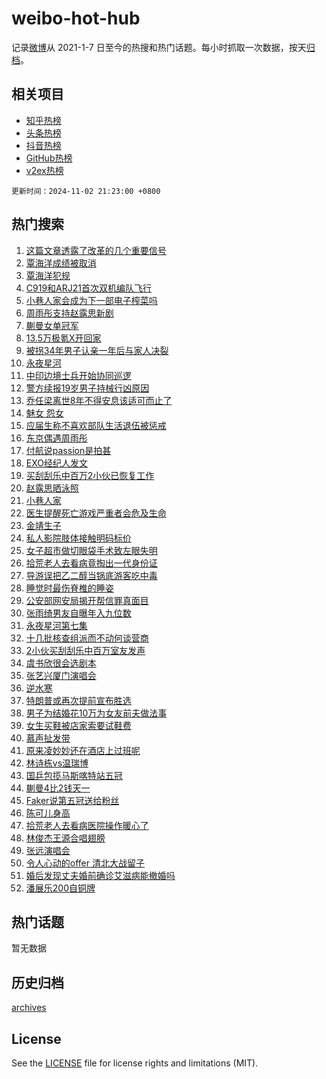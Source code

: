 # weibo-hot-hub

记录[微博](https://www.weibo.com)从 2021-1-7 日至今的热搜和热门话题。每小时抓取一次数据，按天[归档](archives)。

## 相关项目

- [知乎热榜](https://github.com/snaildev/zhihu-hot-hub)
- [头条热榜](https://github.com/snaildev/toutiao-hot-hub)
- [抖音热榜](https://github.com/snaildev/douyin-hot-hub)
- [GitHub热榜](https://github.com/snaildev/github-hot-hub)
- [v2ex热榜](https://github.com/snaildev/v2ex-hot-hub)


`更新时间：2024-11-02 21:23:00 +0800`

## 热门搜索

1. [这篇文章透露了改革的几个重要信号](https://m.weibo.cn/search?containerid=100103type%3D1%26t%3D10%26q%3D%23%E8%BF%99%E7%AF%87%E6%96%87%E7%AB%A0%E9%80%8F%E9%9C%B2%E4%BA%86%E6%94%B9%E9%9D%A9%E7%9A%84%E5%87%A0%E4%B8%AA%E9%87%8D%E8%A6%81%E4%BF%A1%E5%8F%B7%23&stream_entry_id=51&isnewpage=1&extparam=seat%3D1%26pos%3D0%26c_type%3D51%26cate%3D10103%26filter_type%3Drealtimehot%26q%3D%2523%25E8%25BF%2599%25E7%25AF%2587%25E6%2596%2587%25E7%25AB%25A0%25E9%2580%258F%25E9%259C%25B2%25E4%25BA%2586%25E6%2594%25B9%25E9%259D%25A9%25E7%259A%2584%25E5%2587%25A0%25E4%25B8%25AA%25E9%2587%258D%25E8%25A6%2581%25E4%25BF%25A1%25E5%258F%25B7%2523%26dgr%3D0%26stream_entry_id%3D51%26display_time%3D1730553779%26pre_seqid%3D173055377909901244064141)
1. [覃海洋成绩被取消](https://m.weibo.cn/search?containerid=100103type%3D1%26t%3D10%26q%3D%23%E8%A6%83%E6%B5%B7%E6%B4%8B%E6%88%90%E7%BB%A9%E8%A2%AB%E5%8F%96%E6%B6%88%23&stream_entry_id=31&isnewpage=1&extparam=seat%3D1%26c_type%3D31%26flag%3D1%26cate%3D5001%26stream_entry_id%3D31%26lcate%3D5001%26band_rank%3D1%26filter_type%3Drealtimehot%26dgr%3D0%26q%3D%2523%25E8%25A6%2583%25E6%25B5%25B7%25E6%25B4%258B%25E6%2588%2590%25E7%25BB%25A9%25E8%25A2%25AB%25E5%258F%2596%25E6%25B6%2588%2523%26realpos%3D1%26pos%3D0%26display_time%3D1730553779%26pre_seqid%3D173055377909901244064141)
1. [覃海洋犯规](https://m.weibo.cn/search?containerid=100103type%3D1%26t%3D10%26q%3D%E8%A6%83%E6%B5%B7%E6%B4%8B%E7%8A%AF%E8%A7%84&stream_entry_id=31&isnewpage=1&extparam=seat%3D1%26c_type%3D31%26flag%3D1%26cate%3D5001%26stream_entry_id%3D31%26lcate%3D5001%26band_rank%3D2%26filter_type%3Drealtimehot%26dgr%3D0%26q%3D%25E8%25A6%2583%25E6%25B5%25B7%25E6%25B4%258B%25E7%258A%25AF%25E8%25A7%2584%26realpos%3D2%26pos%3D1%26display_time%3D1730553779%26pre_seqid%3D173055377909901244064141)
1. [C919和ARJ21首次双机编队飞行](https://m.weibo.cn/search?containerid=100103type%3D1%26t%3D10%26q%3D%23C919%E5%92%8CARJ21%E9%A6%96%E6%AC%A1%E5%8F%8C%E6%9C%BA%E7%BC%96%E9%98%9F%E9%A3%9E%E8%A1%8C%23&stream_entry_id=31&isnewpage=1&extparam=seat%3D1%26c_type%3D31%26flag%3D1%26cate%3D5001%26stream_entry_id%3D31%26lcate%3D5001%26band_rank%3D3%26filter_type%3Drealtimehot%26dgr%3D0%26q%3D%2523C919%25E5%2592%258CARJ21%25E9%25A6%2596%25E6%25AC%25A1%25E5%258F%258C%25E6%259C%25BA%25E7%25BC%2596%25E9%2598%259F%25E9%25A3%259E%25E8%25A1%258C%2523%26realpos%3D3%26pos%3D2%26display_time%3D1730553779%26pre_seqid%3D173055377909901244064141)
1. [小巷人家会成为下一部电子榨菜吗](https://m.weibo.cn/search?containerid=100103type%3D1%26t%3D10%26q%3D%23%E5%B0%8F%E5%B7%B7%E4%BA%BA%E5%AE%B6%E4%BC%9A%E6%88%90%E4%B8%BA%E4%B8%8B%E4%B8%80%E9%83%A8%E7%94%B5%E5%AD%90%E6%A6%A8%E8%8F%9C%E5%90%97%23&stream_entry_id=31&isnewpage=1&extparam=seat%3D1%26c_type%3D31%26flag%3D1%26cate%3D5001%26stream_entry_id%3D31%26lcate%3D5001%26band_rank%3D4%26filter_type%3Drealtimehot%26dgr%3D0%26q%3D%2523%25E5%25B0%258F%25E5%25B7%25B7%25E4%25BA%25BA%25E5%25AE%25B6%25E4%25BC%259A%25E6%2588%2590%25E4%25B8%25BA%25E4%25B8%258B%25E4%25B8%2580%25E9%2583%25A8%25E7%2594%25B5%25E5%25AD%2590%25E6%25A6%25A8%25E8%258F%259C%25E5%2590%2597%2523%26realpos%3D4%26pos%3D3%26display_time%3D1730553779%26pre_seqid%3D173055377909901244064141)
1. [周雨彤支持赵露思新剧](https://m.weibo.cn/search?containerid=100103type%3D1%26t%3D10%26q%3D%23%E5%91%A8%E9%9B%A8%E5%BD%A4%E6%94%AF%E6%8C%81%E8%B5%B5%E9%9C%B2%E6%80%9D%E6%96%B0%E5%89%A7%23&stream_entry_id=31&isnewpage=1&extparam=seat%3D1%26c_type%3D31%26flag%3D1%26cate%3D5001%26stream_entry_id%3D31%26lcate%3D5001%26band_rank%3D5%26filter_type%3Drealtimehot%26dgr%3D0%26q%3D%2523%25E5%2591%25A8%25E9%259B%25A8%25E5%25BD%25A4%25E6%2594%25AF%25E6%258C%2581%25E8%25B5%25B5%25E9%259C%25B2%25E6%2580%259D%25E6%2596%25B0%25E5%2589%25A7%2523%26realpos%3D5%26pos%3D4%26display_time%3D1730553779%26pre_seqid%3D173055377909901244064141)
1. [蒯曼女单冠军](https://m.weibo.cn/search?containerid=100103type%3D1%26t%3D10%26q%3D%23%E8%92%AF%E6%9B%BC%E5%A5%B3%E5%8D%95%E5%86%A0%E5%86%9B%23&stream_entry_id=31&isnewpage=1&extparam=seat%3D1%26c_type%3D31%26flag%3D1%26cate%3D5001%26stream_entry_id%3D31%26lcate%3D5001%26band_rank%3D6%26filter_type%3Drealtimehot%26dgr%3D0%26q%3D%2523%25E8%2592%25AF%25E6%259B%25BC%25E5%25A5%25B3%25E5%258D%2595%25E5%2586%25A0%25E5%2586%259B%2523%26realpos%3D6%26pos%3D5%26display_time%3D1730553779%26pre_seqid%3D173055377909901244064141)
1. [13.5万极氪X开回家](https://m.weibo.cn/search?containerid=100103type%3D1%26t%3D10%26q%3D%2313.5%E4%B8%87%E6%9E%81%E6%B0%AAX%E5%BC%80%E5%9B%9E%E5%AE%B6%23&stream_entry_id=31&isnewpage=1&extparam=seat%3D1%26c_type%3D31%26cate%3D5001%26adid%3D262916%26stream_entry_id%3D31%26lcate%3D5001%26topic_ad%3D1%26filter_type%3Drealtimehot%26is_ad_pos%3D1%26band_rank%3D7%26q%3D%252313.5%25E4%25B8%2587%25E6%259E%2581%25E6%25B0%25AAX%25E5%25BC%2580%25E5%259B%259E%25E5%25AE%25B6%2523%26dgr%3D0%26pos%3D6%26display_time%3D1730553779%26pre_seqid%3D173055377909901244064141)
1. [被拐34年男子认亲一年后与家人决裂](https://m.weibo.cn/search?containerid=100103type%3D1%26t%3D10%26q%3D%23%E8%A2%AB%E6%8B%9034%E5%B9%B4%E7%94%B7%E5%AD%90%E8%AE%A4%E4%BA%B2%E4%B8%80%E5%B9%B4%E5%90%8E%E4%B8%8E%E5%AE%B6%E4%BA%BA%E5%86%B3%E8%A3%82%23&stream_entry_id=31&isnewpage=1&extparam=seat%3D1%26c_type%3D31%26flag%3D0%26cate%3D5001%26stream_entry_id%3D31%26lcate%3D5001%26band_rank%3D7%26filter_type%3Drealtimehot%26dgr%3D0%26q%3D%2523%25E8%25A2%25AB%25E6%258B%259034%25E5%25B9%25B4%25E7%2594%25B7%25E5%25AD%2590%25E8%25AE%25A4%25E4%25BA%25B2%25E4%25B8%2580%25E5%25B9%25B4%25E5%2590%258E%25E4%25B8%258E%25E5%25AE%25B6%25E4%25BA%25BA%25E5%2586%25B3%25E8%25A3%2582%2523%26realpos%3D7%26pos%3D7%26display_time%3D1730553779%26pre_seqid%3D173055377909901244064141)
1. [永夜星河](https://m.weibo.cn/search?containerid=100103type%3D1%26t%3D10%26q%3D%E6%B0%B8%E5%A4%9C%E6%98%9F%E6%B2%B3&stream_entry_id=31&isnewpage=1&extparam=seat%3D1%26c_type%3D31%26flag%3D0%26cate%3D5001%26stream_entry_id%3D31%26lcate%3D5001%26band_rank%3D8%26filter_type%3Drealtimehot%26dgr%3D0%26q%3D%25E6%25B0%25B8%25E5%25A4%259C%25E6%2598%259F%25E6%25B2%25B3%26realpos%3D8%26pos%3D8%26display_time%3D1730553779%26pre_seqid%3D173055377909901244064141)
1. [中印边境士兵开始协同巡逻](https://m.weibo.cn/search?containerid=100103type%3D1%26t%3D10%26q%3D%23%E4%B8%AD%E5%8D%B0%E8%BE%B9%E5%A2%83%E5%A3%AB%E5%85%B5%E5%BC%80%E5%A7%8B%E5%8D%8F%E5%90%8C%E5%B7%A1%E9%80%BB%23&stream_entry_id=31&isnewpage=1&extparam=seat%3D1%26c_type%3D31%26flag%3D1%26cate%3D5001%26stream_entry_id%3D31%26lcate%3D5001%26band_rank%3D9%26filter_type%3Drealtimehot%26dgr%3D0%26q%3D%2523%25E4%25B8%25AD%25E5%258D%25B0%25E8%25BE%25B9%25E5%25A2%2583%25E5%25A3%25AB%25E5%2585%25B5%25E5%25BC%2580%25E5%25A7%258B%25E5%258D%258F%25E5%2590%258C%25E5%25B7%25A1%25E9%2580%25BB%2523%26realpos%3D9%26pos%3D9%26display_time%3D1730553779%26pre_seqid%3D173055377909901244064141)
1. [警方续报19岁男子持械行凶原因](https://m.weibo.cn/search?containerid=100103type%3D1%26t%3D10%26q%3D%23%E8%AD%A6%E6%96%B9%E7%BB%AD%E6%8A%A519%E5%B2%81%E7%94%B7%E5%AD%90%E6%8C%81%E6%A2%B0%E8%A1%8C%E5%87%B6%E5%8E%9F%E5%9B%A0%23&stream_entry_id=31&isnewpage=1&extparam=seat%3D1%26c_type%3D31%26flag%3D1%26cate%3D5001%26stream_entry_id%3D31%26lcate%3D5001%26band_rank%3D10%26filter_type%3Drealtimehot%26dgr%3D0%26q%3D%2523%25E8%25AD%25A6%25E6%2596%25B9%25E7%25BB%25AD%25E6%258A%25A519%25E5%25B2%2581%25E7%2594%25B7%25E5%25AD%2590%25E6%258C%2581%25E6%25A2%25B0%25E8%25A1%258C%25E5%2587%25B6%25E5%258E%259F%25E5%259B%25A0%2523%26realpos%3D10%26pos%3D10%26display_time%3D1730553779%26pre_seqid%3D173055377909901244064141)
1. [乔任梁离世8年不得安息该适可而止了](https://m.weibo.cn/search?containerid=100103type%3D1%26t%3D10%26q%3D%23%E4%B9%94%E4%BB%BB%E6%A2%81%E7%A6%BB%E4%B8%968%E5%B9%B4%E4%B8%8D%E5%BE%97%E5%AE%89%E6%81%AF%E8%AF%A5%E9%80%82%E5%8F%AF%E8%80%8C%E6%AD%A2%E4%BA%86%23&stream_entry_id=31&isnewpage=1&extparam=seat%3D1%26c_type%3D31%26flag%3D2%26cate%3D5001%26stream_entry_id%3D31%26lcate%3D5001%26band_rank%3D11%26filter_type%3Drealtimehot%26dgr%3D0%26q%3D%2523%25E4%25B9%2594%25E4%25BB%25BB%25E6%25A2%2581%25E7%25A6%25BB%25E4%25B8%25968%25E5%25B9%25B4%25E4%25B8%258D%25E5%25BE%2597%25E5%25AE%2589%25E6%2581%25AF%25E8%25AF%25A5%25E9%2580%2582%25E5%258F%25AF%25E8%2580%258C%25E6%25AD%25A2%25E4%25BA%2586%2523%26realpos%3D11%26pos%3D11%26display_time%3D1730553779%26pre_seqid%3D173055377909901244064141)
1. [魅女 怨女](https://m.weibo.cn/search?containerid=100103type%3D1%26t%3D10%26q%3D%E9%AD%85%E5%A5%B3+%E6%80%A8%E5%A5%B3&stream_entry_id=31&isnewpage=1&extparam=seat%3D1%26c_type%3D31%26flag%3D1%26cate%3D5001%26stream_entry_id%3D31%26lcate%3D5001%26band_rank%3D12%26filter_type%3Drealtimehot%26dgr%3D0%26q%3D%25E9%25AD%2585%25E5%25A5%25B3%2520%25E6%2580%25A8%25E5%25A5%25B3%26realpos%3D12%26pos%3D12%26display_time%3D1730553779%26pre_seqid%3D173055377909901244064141)
1. [应届生称不喜欢部队生活退伍被惩戒](https://m.weibo.cn/search?containerid=100103type%3D1%26t%3D10%26q%3D%23%E5%BA%94%E5%B1%8A%E7%94%9F%E7%A7%B0%E4%B8%8D%E5%96%9C%E6%AC%A2%E9%83%A8%E9%98%9F%E7%94%9F%E6%B4%BB%E9%80%80%E4%BC%8D%E8%A2%AB%E6%83%A9%E6%88%92%23&stream_entry_id=31&isnewpage=1&extparam=seat%3D1%26c_type%3D31%26flag%3D0%26cate%3D5001%26stream_entry_id%3D31%26lcate%3D5001%26band_rank%3D13%26filter_type%3Drealtimehot%26dgr%3D0%26q%3D%2523%25E5%25BA%2594%25E5%25B1%258A%25E7%2594%259F%25E7%25A7%25B0%25E4%25B8%258D%25E5%2596%259C%25E6%25AC%25A2%25E9%2583%25A8%25E9%2598%259F%25E7%2594%259F%25E6%25B4%25BB%25E9%2580%2580%25E4%25BC%258D%25E8%25A2%25AB%25E6%2583%25A9%25E6%2588%2592%2523%26realpos%3D13%26pos%3D13%26display_time%3D1730553779%26pre_seqid%3D173055377909901244064141)
1. [东京偶遇周雨彤](https://m.weibo.cn/search?containerid=100103type%3D1%26t%3D10%26q%3D%23%E4%B8%9C%E4%BA%AC%E5%81%B6%E9%81%87%E5%91%A8%E9%9B%A8%E5%BD%A4%23&stream_entry_id=31&isnewpage=1&extparam=seat%3D1%26c_type%3D31%26flag%3D1%26cate%3D5001%26stream_entry_id%3D31%26lcate%3D5001%26band_rank%3D14%26filter_type%3Drealtimehot%26dgr%3D0%26q%3D%2523%25E4%25B8%259C%25E4%25BA%25AC%25E5%2581%25B6%25E9%2581%2587%25E5%2591%25A8%25E9%259B%25A8%25E5%25BD%25A4%2523%26realpos%3D14%26pos%3D14%26display_time%3D1730553779%26pre_seqid%3D173055377909901244064141)
1. [付航说passion是拍甚](https://m.weibo.cn/search?containerid=100103type%3D1%26t%3D10%26q%3D%23%E4%BB%98%E8%88%AA%E8%AF%B4passion%E6%98%AF%E6%8B%8D%E7%94%9A%23&stream_entry_id=31&isnewpage=1&extparam=seat%3D1%26c_type%3D31%26flag%3D0%26cate%3D5001%26adid%3D262957%26stream_entry_id%3D31%26lcate%3D5001%26band_rank%3D15%26filter_type%3Drealtimehot%26realpos%3D15%26q%3D%2523%25E4%25BB%2598%25E8%2588%25AA%25E8%25AF%25B4passion%25E6%2598%25AF%25E6%258B%258D%25E7%2594%259A%2523%26dgr%3D0%26pos%3D15%26display_time%3D1730553779%26pre_seqid%3D173055377909901244064141)
1. [EXO经纪人发文](https://m.weibo.cn/search?containerid=100103type%3D1%26t%3D10%26q%3D%23EXO%E7%BB%8F%E7%BA%AA%E4%BA%BA%E5%8F%91%E6%96%87%23&stream_entry_id=31&isnewpage=1&extparam=seat%3D1%26c_type%3D31%26flag%3D1%26cate%3D5001%26stream_entry_id%3D31%26lcate%3D5001%26band_rank%3D16%26filter_type%3Drealtimehot%26dgr%3D0%26q%3D%2523EXO%25E7%25BB%258F%25E7%25BA%25AA%25E4%25BA%25BA%25E5%258F%2591%25E6%2596%2587%2523%26realpos%3D16%26pos%3D16%26display_time%3D1730553779%26pre_seqid%3D173055377909901244064141)
1. [买刮刮乐中百万2小伙已恢复工作](https://m.weibo.cn/search?containerid=100103type%3D1%26t%3D10%26q%3D%23%E4%B9%B0%E5%88%AE%E5%88%AE%E4%B9%90%E4%B8%AD%E7%99%BE%E4%B8%872%E5%B0%8F%E4%BC%99%E5%B7%B2%E6%81%A2%E5%A4%8D%E5%B7%A5%E4%BD%9C%23&stream_entry_id=31&isnewpage=1&extparam=seat%3D1%26c_type%3D31%26flag%3D0%26cate%3D5001%26stream_entry_id%3D31%26lcate%3D5001%26band_rank%3D17%26filter_type%3Drealtimehot%26dgr%3D0%26q%3D%2523%25E4%25B9%25B0%25E5%2588%25AE%25E5%2588%25AE%25E4%25B9%2590%25E4%25B8%25AD%25E7%2599%25BE%25E4%25B8%25872%25E5%25B0%258F%25E4%25BC%2599%25E5%25B7%25B2%25E6%2581%25A2%25E5%25A4%258D%25E5%25B7%25A5%25E4%25BD%259C%2523%26realpos%3D17%26pos%3D17%26display_time%3D1730553779%26pre_seqid%3D173055377909901244064141)
1. [赵露思晒泳照](https://m.weibo.cn/search?containerid=100103type%3D1%26t%3D10%26q%3D%23%E8%B5%B5%E9%9C%B2%E6%80%9D%E6%99%92%E6%B3%B3%E7%85%A7%23&stream_entry_id=31&isnewpage=1&extparam=seat%3D1%26c_type%3D31%26flag%3D0%26cate%3D5001%26stream_entry_id%3D31%26lcate%3D5001%26band_rank%3D18%26filter_type%3Drealtimehot%26dgr%3D0%26q%3D%2523%25E8%25B5%25B5%25E9%259C%25B2%25E6%2580%259D%25E6%2599%2592%25E6%25B3%25B3%25E7%2585%25A7%2523%26realpos%3D18%26pos%3D18%26display_time%3D1730553779%26pre_seqid%3D173055377909901244064141)
1. [小巷人家](https://m.weibo.cn/search?containerid=100103type%3D1%26t%3D10%26q%3D%E5%B0%8F%E5%B7%B7%E4%BA%BA%E5%AE%B6&stream_entry_id=31&isnewpage=1&extparam=seat%3D1%26c_type%3D31%26flag%3D1%26cate%3D5001%26stream_entry_id%3D31%26lcate%3D5001%26band_rank%3D19%26filter_type%3Drealtimehot%26dgr%3D0%26q%3D%25E5%25B0%258F%25E5%25B7%25B7%25E4%25BA%25BA%25E5%25AE%25B6%26realpos%3D19%26pos%3D19%26display_time%3D1730553779%26pre_seqid%3D173055377909901244064141)
1. [医生提醒死亡游戏严重者会危及生命](https://m.weibo.cn/search?containerid=100103type%3D1%26t%3D10%26q%3D%23%E5%8C%BB%E7%94%9F%E6%8F%90%E9%86%92%E6%AD%BB%E4%BA%A1%E6%B8%B8%E6%88%8F%E4%B8%A5%E9%87%8D%E8%80%85%E4%BC%9A%E5%8D%B1%E5%8F%8A%E7%94%9F%E5%91%BD%23&stream_entry_id=31&isnewpage=1&extparam=seat%3D1%26c_type%3D31%26flag%3D0%26cate%3D5001%26stream_entry_id%3D31%26lcate%3D5001%26band_rank%3D20%26filter_type%3Drealtimehot%26dgr%3D0%26q%3D%2523%25E5%258C%25BB%25E7%2594%259F%25E6%258F%2590%25E9%2586%2592%25E6%25AD%25BB%25E4%25BA%25A1%25E6%25B8%25B8%25E6%2588%258F%25E4%25B8%25A5%25E9%2587%258D%25E8%2580%2585%25E4%25BC%259A%25E5%258D%25B1%25E5%258F%258A%25E7%2594%259F%25E5%2591%25BD%2523%26realpos%3D20%26pos%3D20%26display_time%3D1730553779%26pre_seqid%3D173055377909901244064141)
1. [金靖生子](https://m.weibo.cn/search?containerid=100103type%3D1%26t%3D10%26q%3D%23%E9%87%91%E9%9D%96%E7%94%9F%E5%AD%90%23&stream_entry_id=31&isnewpage=1&extparam=seat%3D1%26c_type%3D31%26flag%3D2%26cate%3D5001%26stream_entry_id%3D31%26lcate%3D5001%26band_rank%3D21%26filter_type%3Drealtimehot%26dgr%3D0%26q%3D%2523%25E9%2587%2591%25E9%259D%2596%25E7%2594%259F%25E5%25AD%2590%2523%26realpos%3D21%26pos%3D21%26display_time%3D1730553779%26pre_seqid%3D173055377909901244064141)
1. [私人影院肢体接触明码标价](https://m.weibo.cn/search?containerid=100103type%3D1%26t%3D10%26q%3D%23%E7%A7%81%E4%BA%BA%E5%BD%B1%E9%99%A2%E8%82%A2%E4%BD%93%E6%8E%A5%E8%A7%A6%E6%98%8E%E7%A0%81%E6%A0%87%E4%BB%B7%23&stream_entry_id=31&isnewpage=1&extparam=seat%3D1%26c_type%3D31%26flag%3D0%26cate%3D5001%26stream_entry_id%3D31%26lcate%3D5001%26band_rank%3D22%26filter_type%3Drealtimehot%26dgr%3D0%26q%3D%2523%25E7%25A7%2581%25E4%25BA%25BA%25E5%25BD%25B1%25E9%2599%25A2%25E8%2582%25A2%25E4%25BD%2593%25E6%258E%25A5%25E8%25A7%25A6%25E6%2598%258E%25E7%25A0%2581%25E6%25A0%2587%25E4%25BB%25B7%2523%26realpos%3D22%26pos%3D22%26display_time%3D1730553779%26pre_seqid%3D173055377909901244064141)
1. [女子超市做切眼袋手术致左眼失明](https://m.weibo.cn/search?containerid=100103type%3D1%26t%3D10%26q%3D%23%E5%A5%B3%E5%AD%90%E8%B6%85%E5%B8%82%E5%81%9A%E5%88%87%E7%9C%BC%E8%A2%8B%E6%89%8B%E6%9C%AF%E8%87%B4%E5%B7%A6%E7%9C%BC%E5%A4%B1%E6%98%8E%23&stream_entry_id=31&isnewpage=1&extparam=seat%3D1%26c_type%3D31%26flag%3D1%26cate%3D5001%26stream_entry_id%3D31%26lcate%3D5001%26band_rank%3D23%26filter_type%3Drealtimehot%26dgr%3D0%26q%3D%2523%25E5%25A5%25B3%25E5%25AD%2590%25E8%25B6%2585%25E5%25B8%2582%25E5%2581%259A%25E5%2588%2587%25E7%259C%25BC%25E8%25A2%258B%25E6%2589%258B%25E6%259C%25AF%25E8%2587%25B4%25E5%25B7%25A6%25E7%259C%25BC%25E5%25A4%25B1%25E6%2598%258E%2523%26realpos%3D23%26pos%3D23%26display_time%3D1730553779%26pre_seqid%3D173055377909901244064141)
1. [拾荒老人去看病竟掏出一代身份证](https://m.weibo.cn/search?containerid=100103type%3D1%26t%3D10%26q%3D%23%E6%8B%BE%E8%8D%92%E8%80%81%E4%BA%BA%E5%8E%BB%E7%9C%8B%E7%97%85%E7%AB%9F%E6%8E%8F%E5%87%BA%E4%B8%80%E4%BB%A3%E8%BA%AB%E4%BB%BD%E8%AF%81%23&stream_entry_id=31&isnewpage=1&extparam=seat%3D1%26c_type%3D31%26flag%3D0%26cate%3D5001%26stream_entry_id%3D31%26lcate%3D5001%26band_rank%3D24%26filter_type%3Drealtimehot%26dgr%3D0%26q%3D%2523%25E6%258B%25BE%25E8%258D%2592%25E8%2580%2581%25E4%25BA%25BA%25E5%258E%25BB%25E7%259C%258B%25E7%2597%2585%25E7%25AB%259F%25E6%258E%258F%25E5%2587%25BA%25E4%25B8%2580%25E4%25BB%25A3%25E8%25BA%25AB%25E4%25BB%25BD%25E8%25AF%2581%2523%26realpos%3D24%26pos%3D24%26display_time%3D1730553779%26pre_seqid%3D173055377909901244064141)
1. [导游误把乙二醇当锅底游客吃中毒](https://m.weibo.cn/search?containerid=100103type%3D1%26t%3D10%26q%3D%23%E5%AF%BC%E6%B8%B8%E8%AF%AF%E6%8A%8A%E4%B9%99%E4%BA%8C%E9%86%87%E5%BD%93%E9%94%85%E5%BA%95%E6%B8%B8%E5%AE%A2%E5%90%83%E4%B8%AD%E6%AF%92%23&stream_entry_id=31&isnewpage=1&extparam=seat%3D1%26c_type%3D31%26flag%3D0%26cate%3D5001%26stream_entry_id%3D31%26lcate%3D5001%26band_rank%3D25%26filter_type%3Drealtimehot%26dgr%3D0%26q%3D%2523%25E5%25AF%25BC%25E6%25B8%25B8%25E8%25AF%25AF%25E6%258A%258A%25E4%25B9%2599%25E4%25BA%258C%25E9%2586%2587%25E5%25BD%2593%25E9%2594%2585%25E5%25BA%2595%25E6%25B8%25B8%25E5%25AE%25A2%25E5%2590%2583%25E4%25B8%25AD%25E6%25AF%2592%2523%26realpos%3D25%26pos%3D25%26display_time%3D1730553779%26pre_seqid%3D173055377909901244064141)
1. [睡觉时最伤脊椎的睡姿](https://m.weibo.cn/search?containerid=100103type%3D1%26t%3D10%26q%3D%23%E7%9D%A1%E8%A7%89%E6%97%B6%E6%9C%80%E4%BC%A4%E8%84%8A%E6%A4%8E%E7%9A%84%E7%9D%A1%E5%A7%BF%23&stream_entry_id=31&isnewpage=1&extparam=seat%3D1%26c_type%3D31%26flag%3D0%26cate%3D5001%26stream_entry_id%3D31%26lcate%3D5001%26band_rank%3D26%26filter_type%3Drealtimehot%26dgr%3D0%26q%3D%2523%25E7%259D%25A1%25E8%25A7%2589%25E6%2597%25B6%25E6%259C%2580%25E4%25BC%25A4%25E8%2584%258A%25E6%25A4%258E%25E7%259A%2584%25E7%259D%25A1%25E5%25A7%25BF%2523%26realpos%3D26%26pos%3D26%26display_time%3D1730553779%26pre_seqid%3D173055377909901244064141)
1. [公安部网安局揭开帮信罪真面目](https://m.weibo.cn/search?containerid=100103type%3D1%26t%3D10%26q%3D%23%E5%85%AC%E5%AE%89%E9%83%A8%E7%BD%91%E5%AE%89%E5%B1%80%E6%8F%AD%E5%BC%80%E5%B8%AE%E4%BF%A1%E7%BD%AA%E7%9C%9F%E9%9D%A2%E7%9B%AE%23&stream_entry_id=31&isnewpage=1&extparam=seat%3D1%26c_type%3D31%26flag%3D0%26cate%3D5001%26stream_entry_id%3D31%26lcate%3D5001%26band_rank%3D27%26filter_type%3Drealtimehot%26dgr%3D0%26q%3D%2523%25E5%2585%25AC%25E5%25AE%2589%25E9%2583%25A8%25E7%25BD%2591%25E5%25AE%2589%25E5%25B1%2580%25E6%258F%25AD%25E5%25BC%2580%25E5%25B8%25AE%25E4%25BF%25A1%25E7%25BD%25AA%25E7%259C%259F%25E9%259D%25A2%25E7%259B%25AE%2523%26realpos%3D27%26pos%3D27%26display_time%3D1730553779%26pre_seqid%3D173055377909901244064141)
1. [张雨绮男友自曝年入九位数](https://m.weibo.cn/search?containerid=100103type%3D1%26t%3D10%26q%3D%E5%BC%A0%E9%9B%A8%E7%BB%AE%E7%94%B7%E5%8F%8B%E8%87%AA%E6%9B%9D%E5%B9%B4%E5%85%A5%E4%B9%9D%E4%BD%8D%E6%95%B0&stream_entry_id=31&isnewpage=1&extparam=seat%3D1%26c_type%3D31%26flag%3D0%26cate%3D5001%26stream_entry_id%3D31%26lcate%3D5001%26band_rank%3D28%26filter_type%3Drealtimehot%26dgr%3D0%26q%3D%25E5%25BC%25A0%25E9%259B%25A8%25E7%25BB%25AE%25E7%2594%25B7%25E5%258F%258B%25E8%2587%25AA%25E6%259B%259D%25E5%25B9%25B4%25E5%2585%25A5%25E4%25B9%259D%25E4%25BD%258D%25E6%2595%25B0%26realpos%3D28%26pos%3D28%26display_time%3D1730553779%26pre_seqid%3D173055377909901244064141)
1. [永夜星河第七集](https://m.weibo.cn/search?containerid=100103type%3D1%26t%3D10%26q%3D%E6%B0%B8%E5%A4%9C%E6%98%9F%E6%B2%B3%E7%AC%AC%E4%B8%83%E9%9B%86&stream_entry_id=31&isnewpage=1&extparam=seat%3D1%26c_type%3D31%26flag%3D1%26cate%3D5001%26stream_entry_id%3D31%26lcate%3D5001%26band_rank%3D29%26filter_type%3Drealtimehot%26dgr%3D0%26q%3D%25E6%25B0%25B8%25E5%25A4%259C%25E6%2598%259F%25E6%25B2%25B3%25E7%25AC%25AC%25E4%25B8%2583%25E9%259B%2586%26realpos%3D29%26pos%3D29%26display_time%3D1730553779%26pre_seqid%3D173055377909901244064141)
1. [十几批核查组派而不动何谈营商](https://m.weibo.cn/search?containerid=100103type%3D1%26t%3D10%26q%3D%23%E5%8D%81%E5%87%A0%E6%89%B9%E6%A0%B8%E6%9F%A5%E7%BB%84%E6%B4%BE%E8%80%8C%E4%B8%8D%E5%8A%A8%E4%BD%95%E8%B0%88%E8%90%A5%E5%95%86%23&stream_entry_id=31&isnewpage=1&extparam=seat%3D1%26c_type%3D31%26flag%3D1%26cate%3D5001%26stream_entry_id%3D31%26lcate%3D5001%26band_rank%3D30%26filter_type%3Drealtimehot%26dgr%3D0%26q%3D%2523%25E5%258D%2581%25E5%2587%25A0%25E6%2589%25B9%25E6%25A0%25B8%25E6%259F%25A5%25E7%25BB%2584%25E6%25B4%25BE%25E8%2580%258C%25E4%25B8%258D%25E5%258A%25A8%25E4%25BD%2595%25E8%25B0%2588%25E8%2590%25A5%25E5%2595%2586%2523%26realpos%3D30%26pos%3D30%26display_time%3D1730553779%26pre_seqid%3D173055377909901244064141)
1. [2小伙买刮刮乐中百万室友发声](https://m.weibo.cn/search?containerid=100103type%3D1%26t%3D10%26q%3D%232%E5%B0%8F%E4%BC%99%E4%B9%B0%E5%88%AE%E5%88%AE%E4%B9%90%E4%B8%AD%E7%99%BE%E4%B8%87%E5%AE%A4%E5%8F%8B%E5%8F%91%E5%A3%B0%23&stream_entry_id=31&isnewpage=1&extparam=seat%3D1%26c_type%3D31%26flag%3D1%26cate%3D5001%26stream_entry_id%3D31%26lcate%3D5001%26band_rank%3D31%26filter_type%3Drealtimehot%26dgr%3D0%26q%3D%25232%25E5%25B0%258F%25E4%25BC%2599%25E4%25B9%25B0%25E5%2588%25AE%25E5%2588%25AE%25E4%25B9%2590%25E4%25B8%25AD%25E7%2599%25BE%25E4%25B8%2587%25E5%25AE%25A4%25E5%258F%258B%25E5%258F%2591%25E5%25A3%25B0%2523%26realpos%3D31%26pos%3D31%26display_time%3D1730553779%26pre_seqid%3D173055377909901244064141)
1. [虞书欣很会选剧本](https://m.weibo.cn/search?containerid=100103type%3D1%26t%3D10%26q%3D%E8%99%9E%E4%B9%A6%E6%AC%A3%E5%BE%88%E4%BC%9A%E9%80%89%E5%89%A7%E6%9C%AC&stream_entry_id=31&isnewpage=1&extparam=seat%3D1%26c_type%3D31%26flag%3D0%26cate%3D5001%26stream_entry_id%3D31%26lcate%3D5001%26band_rank%3D32%26filter_type%3Drealtimehot%26dgr%3D0%26q%3D%25E8%2599%259E%25E4%25B9%25A6%25E6%25AC%25A3%25E5%25BE%2588%25E4%25BC%259A%25E9%2580%2589%25E5%2589%25A7%25E6%259C%25AC%26realpos%3D32%26pos%3D32%26display_time%3D1730553779%26pre_seqid%3D173055377909901244064141)
1. [张艺兴厦门演唱会](https://m.weibo.cn/search?containerid=100103type%3D1%26t%3D10%26q%3D%E5%BC%A0%E8%89%BA%E5%85%B4%E5%8E%A6%E9%97%A8%E6%BC%94%E5%94%B1%E4%BC%9A&stream_entry_id=31&isnewpage=1&extparam=seat%3D1%26c_type%3D31%26flag%3D1%26cate%3D5001%26stream_entry_id%3D31%26lcate%3D5001%26band_rank%3D33%26filter_type%3Drealtimehot%26dgr%3D0%26q%3D%25E5%25BC%25A0%25E8%2589%25BA%25E5%2585%25B4%25E5%258E%25A6%25E9%2597%25A8%25E6%25BC%2594%25E5%2594%25B1%25E4%25BC%259A%26realpos%3D33%26pos%3D33%26display_time%3D1730553779%26pre_seqid%3D173055377909901244064141)
1. [逆水寒](https://m.weibo.cn/search?containerid=100103type%3D1%26t%3D10%26q%3D%E9%80%86%E6%B0%B4%E5%AF%92&stream_entry_id=31&isnewpage=1&extparam=seat%3D1%26c_type%3D31%26flag%3D1%26cate%3D5001%26stream_entry_id%3D31%26lcate%3D5001%26band_rank%3D34%26filter_type%3Drealtimehot%26dgr%3D0%26q%3D%25E9%2580%2586%25E6%25B0%25B4%25E5%25AF%2592%26realpos%3D34%26pos%3D34%26display_time%3D1730553779%26pre_seqid%3D173055377909901244064141)
1. [特朗普或再次提前宣布胜选](https://m.weibo.cn/search?containerid=100103type%3D1%26t%3D10%26q%3D%23%E7%89%B9%E6%9C%97%E6%99%AE%E6%88%96%E5%86%8D%E6%AC%A1%E6%8F%90%E5%89%8D%E5%AE%A3%E5%B8%83%E8%83%9C%E9%80%89%23&stream_entry_id=31&isnewpage=1&extparam=seat%3D1%26c_type%3D31%26flag%3D0%26cate%3D5001%26stream_entry_id%3D31%26lcate%3D5001%26band_rank%3D35%26filter_type%3Drealtimehot%26dgr%3D0%26q%3D%2523%25E7%2589%25B9%25E6%259C%2597%25E6%2599%25AE%25E6%2588%2596%25E5%2586%258D%25E6%25AC%25A1%25E6%258F%2590%25E5%2589%258D%25E5%25AE%25A3%25E5%25B8%2583%25E8%2583%259C%25E9%2580%2589%2523%26realpos%3D35%26pos%3D35%26display_time%3D1730553779%26pre_seqid%3D173055377909901244064141)
1. [男子为结婚花10万为女友前夫做法事](https://m.weibo.cn/search?containerid=100103type%3D1%26t%3D10%26q%3D%23%E7%94%B7%E5%AD%90%E4%B8%BA%E7%BB%93%E5%A9%9A%E8%8A%B110%E4%B8%87%E4%B8%BA%E5%A5%B3%E5%8F%8B%E5%89%8D%E5%A4%AB%E5%81%9A%E6%B3%95%E4%BA%8B%23&stream_entry_id=31&isnewpage=1&extparam=seat%3D1%26c_type%3D31%26flag%3D0%26cate%3D5001%26stream_entry_id%3D31%26lcate%3D5001%26band_rank%3D36%26filter_type%3Drealtimehot%26dgr%3D0%26q%3D%2523%25E7%2594%25B7%25E5%25AD%2590%25E4%25B8%25BA%25E7%25BB%2593%25E5%25A9%259A%25E8%258A%25B110%25E4%25B8%2587%25E4%25B8%25BA%25E5%25A5%25B3%25E5%258F%258B%25E5%2589%258D%25E5%25A4%25AB%25E5%2581%259A%25E6%25B3%2595%25E4%25BA%258B%2523%26realpos%3D36%26pos%3D36%26display_time%3D1730553779%26pre_seqid%3D173055377909901244064141)
1. [女生买鞋被店家索要试鞋费](https://m.weibo.cn/search?containerid=100103type%3D1%26t%3D10%26q%3D%23%E5%A5%B3%E7%94%9F%E4%B9%B0%E9%9E%8B%E8%A2%AB%E5%BA%97%E5%AE%B6%E7%B4%A2%E8%A6%81%E8%AF%95%E9%9E%8B%E8%B4%B9%23&stream_entry_id=31&isnewpage=1&extparam=seat%3D1%26c_type%3D31%26flag%3D1%26cate%3D5001%26stream_entry_id%3D31%26lcate%3D5001%26band_rank%3D37%26filter_type%3Drealtimehot%26dgr%3D0%26q%3D%2523%25E5%25A5%25B3%25E7%2594%259F%25E4%25B9%25B0%25E9%259E%258B%25E8%25A2%25AB%25E5%25BA%2597%25E5%25AE%25B6%25E7%25B4%25A2%25E8%25A6%2581%25E8%25AF%2595%25E9%259E%258B%25E8%25B4%25B9%2523%26realpos%3D37%26pos%3D37%26display_time%3D1730553779%26pre_seqid%3D173055377909901244064141)
1. [慕声扯发带](https://m.weibo.cn/search?containerid=100103type%3D1%26t%3D10%26q%3D%E6%85%95%E5%A3%B0%E6%89%AF%E5%8F%91%E5%B8%A6&stream_entry_id=31&isnewpage=1&extparam=seat%3D1%26c_type%3D31%26flag%3D1%26cate%3D5001%26stream_entry_id%3D31%26lcate%3D5001%26band_rank%3D38%26filter_type%3Drealtimehot%26dgr%3D0%26q%3D%25E6%2585%2595%25E5%25A3%25B0%25E6%2589%25AF%25E5%258F%2591%25E5%25B8%25A6%26realpos%3D38%26pos%3D38%26display_time%3D1730553779%26pre_seqid%3D173055377909901244064141)
1. [原来凌妙妙还在酒店上过班呢](https://m.weibo.cn/search?containerid=100103type%3D1%26t%3D10%26q%3D%E5%8E%9F%E6%9D%A5%E5%87%8C%E5%A6%99%E5%A6%99%E8%BF%98%E5%9C%A8%E9%85%92%E5%BA%97%E4%B8%8A%E8%BF%87%E7%8F%AD%E5%91%A2&stream_entry_id=31&isnewpage=1&extparam=seat%3D1%26c_type%3D31%26flag%3D1%26cate%3D5001%26stream_entry_id%3D31%26lcate%3D5001%26band_rank%3D39%26filter_type%3Drealtimehot%26dgr%3D0%26q%3D%25E5%258E%259F%25E6%259D%25A5%25E5%2587%258C%25E5%25A6%2599%25E5%25A6%2599%25E8%25BF%2598%25E5%259C%25A8%25E9%2585%2592%25E5%25BA%2597%25E4%25B8%258A%25E8%25BF%2587%25E7%258F%25AD%25E5%2591%25A2%26realpos%3D39%26pos%3D39%26display_time%3D1730553779%26pre_seqid%3D173055377909901244064141)
1. [林诗栋vs温瑞博](https://m.weibo.cn/search?containerid=100103type%3D1%26t%3D10%26q%3D%23%E6%9E%97%E8%AF%97%E6%A0%8Bvs%E6%B8%A9%E7%91%9E%E5%8D%9A%23&stream_entry_id=31&isnewpage=1&extparam=seat%3D1%26c_type%3D31%26flag%3D1%26cate%3D5001%26stream_entry_id%3D31%26lcate%3D5001%26band_rank%3D40%26filter_type%3Drealtimehot%26dgr%3D0%26q%3D%2523%25E6%259E%2597%25E8%25AF%2597%25E6%25A0%258Bvs%25E6%25B8%25A9%25E7%2591%259E%25E5%258D%259A%2523%26realpos%3D40%26pos%3D40%26display_time%3D1730553779%26pre_seqid%3D173055377909901244064141)
1. [国乒包揽马斯喀特站五冠](https://m.weibo.cn/search?containerid=100103type%3D1%26t%3D10%26q%3D%23%E5%9B%BD%E4%B9%92%E5%8C%85%E6%8F%BD%E9%A9%AC%E6%96%AF%E5%96%80%E7%89%B9%E7%AB%99%E4%BA%94%E5%86%A0%23&stream_entry_id=31&isnewpage=1&extparam=seat%3D1%26c_type%3D31%26flag%3D1%26cate%3D5001%26stream_entry_id%3D31%26lcate%3D5001%26band_rank%3D41%26filter_type%3Drealtimehot%26dgr%3D0%26q%3D%2523%25E5%259B%25BD%25E4%25B9%2592%25E5%258C%2585%25E6%258F%25BD%25E9%25A9%25AC%25E6%2596%25AF%25E5%2596%2580%25E7%2589%25B9%25E7%25AB%2599%25E4%25BA%2594%25E5%2586%25A0%2523%26realpos%3D41%26pos%3D41%26display_time%3D1730553779%26pre_seqid%3D173055377909901244064141)
1. [蒯曼4比2钱天一](https://m.weibo.cn/search?containerid=100103type%3D1%26t%3D10%26q%3D%23%E8%92%AF%E6%9B%BC4%E6%AF%942%E9%92%B1%E5%A4%A9%E4%B8%80%23&stream_entry_id=31&isnewpage=1&extparam=seat%3D1%26c_type%3D31%26flag%3D1%26cate%3D5001%26stream_entry_id%3D31%26lcate%3D5001%26band_rank%3D42%26filter_type%3Drealtimehot%26dgr%3D0%26q%3D%2523%25E8%2592%25AF%25E6%259B%25BC4%25E6%25AF%25942%25E9%2592%25B1%25E5%25A4%25A9%25E4%25B8%2580%2523%26realpos%3D42%26pos%3D42%26display_time%3D1730553779%26pre_seqid%3D173055377909901244064141)
1. [Faker说第五冠送给粉丝](https://m.weibo.cn/search?containerid=100103type%3D1%26t%3D10%26q%3D%23Faker%E8%AF%B4%E7%AC%AC%E4%BA%94%E5%86%A0%E9%80%81%E7%BB%99%E7%B2%89%E4%B8%9D%23&stream_entry_id=31&isnewpage=1&extparam=seat%3D1%26c_type%3D31%26flag%3D0%26cate%3D5001%26stream_entry_id%3D31%26lcate%3D5001%26band_rank%3D43%26filter_type%3Drealtimehot%26dgr%3D0%26q%3D%2523Faker%25E8%25AF%25B4%25E7%25AC%25AC%25E4%25BA%2594%25E5%2586%25A0%25E9%2580%2581%25E7%25BB%2599%25E7%25B2%2589%25E4%25B8%259D%2523%26realpos%3D43%26pos%3D43%26display_time%3D1730553779%26pre_seqid%3D173055377909901244064141)
1. [陈可儿身高](https://m.weibo.cn/search?containerid=100103type%3D1%26t%3D10%26q%3D%E9%99%88%E5%8F%AF%E5%84%BF%E8%BA%AB%E9%AB%98&stream_entry_id=31&isnewpage=1&extparam=seat%3D1%26c_type%3D31%26flag%3D1%26cate%3D5001%26stream_entry_id%3D31%26lcate%3D5001%26band_rank%3D44%26filter_type%3Drealtimehot%26dgr%3D0%26q%3D%25E9%2599%2588%25E5%258F%25AF%25E5%2584%25BF%25E8%25BA%25AB%25E9%25AB%2598%26realpos%3D44%26pos%3D44%26display_time%3D1730553779%26pre_seqid%3D173055377909901244064141)
1. [拾荒老人去看病医院操作暖心了](https://m.weibo.cn/search?containerid=100103type%3D1%26t%3D10%26q%3D%23%E6%8B%BE%E8%8D%92%E8%80%81%E4%BA%BA%E5%8E%BB%E7%9C%8B%E7%97%85%E5%8C%BB%E9%99%A2%E6%93%8D%E4%BD%9C%E6%9A%96%E5%BF%83%E4%BA%86%23&stream_entry_id=31&isnewpage=1&extparam=seat%3D1%26c_type%3D31%26flag%3D1%26cate%3D5001%26stream_entry_id%3D31%26lcate%3D5001%26band_rank%3D45%26filter_type%3Drealtimehot%26dgr%3D0%26q%3D%2523%25E6%258B%25BE%25E8%258D%2592%25E8%2580%2581%25E4%25BA%25BA%25E5%258E%25BB%25E7%259C%258B%25E7%2597%2585%25E5%258C%25BB%25E9%2599%25A2%25E6%2593%258D%25E4%25BD%259C%25E6%259A%2596%25E5%25BF%2583%25E4%25BA%2586%2523%26realpos%3D45%26pos%3D45%26display_time%3D1730553779%26pre_seqid%3D173055377909901244064141)
1. [林俊杰王源合唱翅膀](https://m.weibo.cn/search?containerid=100103type%3D1%26t%3D10%26q%3D%23%E6%9E%97%E4%BF%8A%E6%9D%B0%E7%8E%8B%E6%BA%90%E5%90%88%E5%94%B1%E7%BF%85%E8%86%80%23&stream_entry_id=31&isnewpage=1&extparam=seat%3D1%26c_type%3D31%26flag%3D1%26cate%3D5001%26stream_entry_id%3D31%26lcate%3D5001%26band_rank%3D46%26filter_type%3Drealtimehot%26dgr%3D0%26q%3D%2523%25E6%259E%2597%25E4%25BF%258A%25E6%259D%25B0%25E7%258E%258B%25E6%25BA%2590%25E5%2590%2588%25E5%2594%25B1%25E7%25BF%2585%25E8%2586%2580%2523%26realpos%3D46%26pos%3D46%26display_time%3D1730553779%26pre_seqid%3D173055377909901244064141)
1. [张远演唱会](https://m.weibo.cn/search?containerid=100103type%3D1%26t%3D10%26q%3D%E5%BC%A0%E8%BF%9C%E6%BC%94%E5%94%B1%E4%BC%9A&stream_entry_id=31&isnewpage=1&extparam=seat%3D1%26c_type%3D31%26flag%3D1%26cate%3D5001%26stream_entry_id%3D31%26lcate%3D5001%26band_rank%3D47%26filter_type%3Drealtimehot%26dgr%3D0%26q%3D%25E5%25BC%25A0%25E8%25BF%259C%25E6%25BC%2594%25E5%2594%25B1%25E4%25BC%259A%26realpos%3D47%26pos%3D47%26display_time%3D1730553779%26pre_seqid%3D173055377909901244064141)
1. [令人心动的offer 清北大战留子](https://m.weibo.cn/search?containerid=100103type%3D1%26t%3D10%26q%3D%E4%BB%A4%E4%BA%BA%E5%BF%83%E5%8A%A8%E7%9A%84offer+%E6%B8%85%E5%8C%97%E5%A4%A7%E6%88%98%E7%95%99%E5%AD%90&stream_entry_id=31&isnewpage=1&extparam=seat%3D1%26c_type%3D31%26flag%3D1%26cate%3D5001%26stream_entry_id%3D31%26lcate%3D5001%26band_rank%3D48%26filter_type%3Drealtimehot%26dgr%3D0%26q%3D%25E4%25BB%25A4%25E4%25BA%25BA%25E5%25BF%2583%25E5%258A%25A8%25E7%259A%2584offer%2520%25E6%25B8%2585%25E5%258C%2597%25E5%25A4%25A7%25E6%2588%2598%25E7%2595%2599%25E5%25AD%2590%26realpos%3D48%26pos%3D48%26display_time%3D1730553779%26pre_seqid%3D173055377909901244064141)
1. [婚后发现丈夫婚前确诊艾滋病能撤婚吗](https://m.weibo.cn/search?containerid=100103type%3D1%26t%3D10%26q%3D%23%E5%A9%9A%E5%90%8E%E5%8F%91%E7%8E%B0%E4%B8%88%E5%A4%AB%E5%A9%9A%E5%89%8D%E7%A1%AE%E8%AF%8A%E8%89%BE%E6%BB%8B%E7%97%85%E8%83%BD%E6%92%A4%E5%A9%9A%E5%90%97%23&stream_entry_id=31&isnewpage=1&extparam=seat%3D1%26c_type%3D31%26flag%3D0%26cate%3D5001%26stream_entry_id%3D31%26lcate%3D5001%26band_rank%3D49%26filter_type%3Drealtimehot%26dgr%3D0%26q%3D%2523%25E5%25A9%259A%25E5%2590%258E%25E5%258F%2591%25E7%258E%25B0%25E4%25B8%2588%25E5%25A4%25AB%25E5%25A9%259A%25E5%2589%258D%25E7%25A1%25AE%25E8%25AF%258A%25E8%2589%25BE%25E6%25BB%258B%25E7%2597%2585%25E8%2583%25BD%25E6%2592%25A4%25E5%25A9%259A%25E5%2590%2597%2523%26realpos%3D49%26pos%3D49%26display_time%3D1730553779%26pre_seqid%3D173055377909901244064141)
1. [潘展乐200自铜牌](https://m.weibo.cn/search?containerid=100103type%3D1%26t%3D10%26q%3D%23%E6%BD%98%E5%B1%95%E4%B9%90200%E8%87%AA%E9%93%9C%E7%89%8C%23&stream_entry_id=31&isnewpage=1&extparam=seat%3D1%26c_type%3D31%26flag%3D1%26cate%3D5001%26stream_entry_id%3D31%26lcate%3D5001%26band_rank%3D50%26filter_type%3Drealtimehot%26dgr%3D0%26q%3D%2523%25E6%25BD%2598%25E5%25B1%2595%25E4%25B9%2590200%25E8%2587%25AA%25E9%2593%259C%25E7%2589%258C%2523%26realpos%3D50%26pos%3D50%26display_time%3D1730553779%26pre_seqid%3D173055377909901244064141)

## 热门话题

暂无数据

## 历史归档

[archives](archives)

## License

See the [LICENSE](LICENSE) file for license rights and limitations (MIT).
